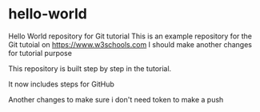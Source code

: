 # hello-world
Hello World repository for Git tutorial
This is an example repository for the Git tutoial on https://www.w3schools.com
I should make another changes for tutorial purpose

This repository is built step by step in the tutorial.

It now includes steps for GitHub

Another changes to make sure i don't need token to make a push
